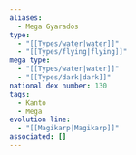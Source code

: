 ```yaml
---
aliases:
  - Mega Gyarados
type:
  - "[[Types/water|water]]"
  - "[[Types/flying|flying]]"
mega type:
  - "[[Types/water|water]]"
  - "[[Types/dark|dark]]"
national dex number: 130
tags:
  - Kanto
  - Mega
evolution line:
  - "[[Magikarp|Magikarp]]"
associated: []
---
```


